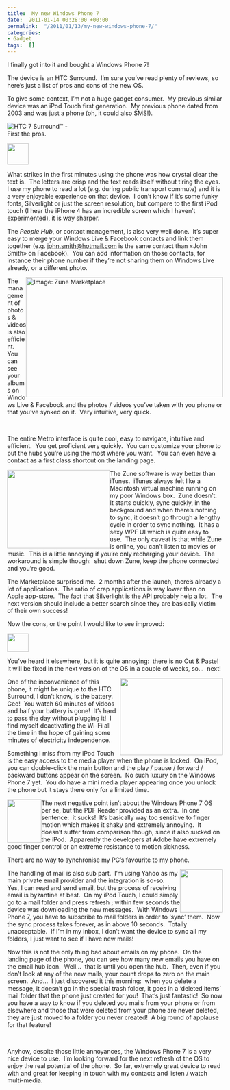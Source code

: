 ```yaml
---
title:  My new Windows Phone 7
date:  2011-01-14 00:28:00 +00:00
permalink:  "/2011/01/13/my-new-windows-phone-7/"
categories:
- Gadget
tags:  []
---
```

<p>I finally got into it and bought a Windows Phone 7!</p>  <p>The device is an HTC Surround.&#160; I’m sure you’ve read plenty of reviews, so here’s just a list of pros and cons of the new OS.</p>  <p>To give some context, I’m not a huge gadget consumer.&#160; My previous similar device was an iPod Touch first generation.&#160; My previous phone dated from 2003 and was just a phone (oh, it could also SMS!).</p>  <p><img style="display:block;float:none;margin-left:auto;margin-right:auto;" alt="HTC 7 Surround™ - " src="http://www.telusmobility.com/en/common/images/products/phones/lg/htc_7_surround.jpg" />First the pros.</p>  <p><img style="display:inline;margin-left:0;margin-right:0;" src="http://www.stud.u-szeged.hu/Csesznegi.Katalin/800px-Smiley_svg.png" width="50" height="50" /></p>  <p>What strikes in the first minutes using the phone was how crystal clear the text is.&#160; The letters are crisp and the text reads itself without tiring the eyes.&#160; I use my phone to read a lot (e.g. during public transport commute) and it is a very enjoyable experience on that device.&#160; I don’t know if it’s some funky fonts, Silverlight or just the screen resolution, but compare to the first iPod touch (I hear the iPhone 4 has an incredible screen which I haven’t experimented), it is way sharper.</p>  <p>The <em>People Hub</em>, or contact management, is also very well done.&#160; It’s super easy to merge your Windows Live &amp; Facebook contacts and link them together (e.g. <a href="mailto:john.smith@hotmail.com">john.smith@hotmail.com</a> is the same contact than «John Smith» on Facebook).&#160; You can add information on those contacts, for instance their phone number if they’re not sharing them on Windows Live already, or a different photo.</p>  <p><img style="display:inline;margin-left:0;margin-right:0;" alt="Image: Zune Marketplace" align="right" src="http://www.zune.net/NR/rdonlyres/B22A39E7-33D7-41FD-A964-CD610E804153/0/460x280_zunemarketplace_v2.jpg" width="460" height="280" /></p>  <p>The management of photos &amp; videos is also efficient.&#160; You can see your albums on Windows Live &amp; Facebook and the photos / videos you’ve taken with you phone or that you’ve synked on it.&#160; Very intuitive, very quick.</p>  <p>&#160;</p>  <p>The entire Metro interface is quite cool, easy to navigate, intuitive and efficient.&#160; You get proficient very quickly.&#160; You can customize your phone to put the hubs you’re using the most where you want.&#160; You can even have a contact as a first class shortcut on the landing page.</p>  <p><img style="display:inline;margin-left:0;margin-right:0;" align="left" src="http://www.mr-gadget.de/wp-content/uploads/2010/10/Marketplacehub_US_print.jpg" width="240" height="183" />The Zune software is way better than iTunes.&#160; iTunes always felt like a Macintosh virtual machine running on my poor Windows box.&#160; Zune doesn’t.&#160; It starts quickly, sync quickly, in the background and when there’s nothing to sync, it doesn’t go through a lengthy cycle in order to sync nothing.&#160; It has a sexy WPF UI which is quite easy to use.&#160; The only caveat is that while Zune is online, you can’t listen to movies or music.&#160; This is a little annoying if you’re only recharging your device.&#160; The workaround is simple though:&#160; shut down Zune, keep the phone connected and you’re good.</p>  <p>The Marketplace surprised me.&#160; 2 months after the launch, there’s already a lot of applications.&#160; The ratio of crap applications is way lower than on Apple app-store.&#160; The fact that Silverlight is the API probably help a lot.&#160; The next version should include a better search since they are basically victim of their own success!</p>  <p>Now the cons, or the point I would like to see improved:</p>  <p><img src="http://www.so-sticky.com/catalog/images/SMILEY%20SAD.JPG" width="50" height="42" /></p>  <p>You’ve heard it elsewhere, but it is quite annoying:&#160; there is no Cut &amp; Paste!&#160; It will be fixed in the next version of the OS in a couple of weeks, so…&#160; next!</p>  <p><img style="display:inline;margin-left:0;margin-right:0;" align="right" src="http://www.monterey.org/recycle/images/battery.jpg" width="240" height="180" />One of the inconvenience of this phone, it might be unique to the HTC Surround, I don’t know, is the battery.&#160; Gee!&#160; You watch 60 minutes of videos and half your battery is gone!&#160; It’s hard to pass the day without plugging it!&#160; I find myself deactivating the Wi-Fi all the time in the hope of gaining some minutes of electricity independence.</p>  <p>Something I miss from my iPod Touch is the easy access to the media player when the phone is locked.&#160; On iPod, you can double-click the main button and the play / pause / forward / backward buttons appear on the screen.&#160; No such luxury on the Windows Phone 7 yet.&#160; You do have a mini media player appearing once you unlock the phone but it stays there only for a limited time.</p>  <p><img style="display:inline;margin-left:0;margin-right:0;" align="left" src="http://www.sitelcom.es/wp-content/uploads/image/pdf_logo.jpg" width="80" height="101" />The next negative point isn’t about the Windows Phone 7 OS per se, but the PDF Reader provided as an extra.&#160; In one sentence:&#160; it sucks!&#160; It’s basically way too sensitive to finger motion which makes it shaky and extremely annoying.&#160; It doesn’t suffer from comparison though, since it also sucked on the iPod.&#160; Apparently the developers at Adobe have extremely good finger control or an extreme resistance to motion sickness.</p>  <p>There are no way to synchronise my PC’s favourite to my phone.</p>  <p><img style="display:inline;margin-left:0;margin-right:0;" align="right" src="http://earth911.com/wp-content/uploads/2008/10/envelope-mail.jpg" width="100" height="100" />The handling of mail is also sub part.&#160; I’m using Yahoo as my main private email provider and the integration is so-so.&#160; Yes, I can read and send email, but the process of receiving email is byzantine at best.&#160; On my iPod Touch, I could simply go to a mail folder and press refresh ; within few seconds the device was downloading the new messages.&#160; With Windows Phone 7, you have to subscribe to mail folders in order to ‘sync’ them.&#160; Now the sync process takes forever, as in above 10 seconds.&#160; Totally unacceptable.&#160; If I’m in my inbox, I don’t want the device to sync all my folders, I just want to see if I have new mails!</p>  <p>Now this is not the only thing bad about emails on my phone.&#160; On the landing page of the phone, you can see how many new emails you have on the email hub icon.&#160; Well…&#160; that is until you open the hub.&#160; Then, even if you don’t look at any of the new mails, your count drops to zero on the main screen.&#160; And…&#160; I just discovered it this morning:&#160; when you delete a message, it doesn’t go in the special trash folder, it goes in a ‘deleted items’ mail folder that the phone just created for you!&#160; That’s just fantastic!&#160; So now you have a way to know if you deleted you mails from your phone or from elsewhere and those that were deleted from your phone are never deleted, they are just moved to a folder you never created!&#160; A big round of applause for that feature!</p>  <p>&#160;</p>  <p>Anyhow, despite those little annoyances, the Windows Phone 7 is a very nice device to use.&#160; I’m looking forward for the next refresh of the OS to enjoy the real potential of the phone.&#160; So far, extremely great device to read with and great for keeping in touch with my contacts and listen / watch multi-media.</p>